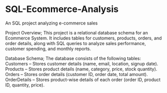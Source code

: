 # SQL-Ecommerce-Analysis
 An SQL project analyzing e-commerce sales
 
Project Overview;
This project is a relational database schema for an Ecommerce System. It includes tables for customers, products, orders, and order details, along with SQL queries to analyze sales performance, customer spending, and monthly reports.

Database Schema;
The database consists of the following tables:
Customers – Stores customer details (name, email, location, signup date).
Products – Stores product details (name, category, price, stock quantity).
Orders – Stores order details (customer ID, order date, total amount).
OrderDetails – Stores product-wise details of each order (order ID, product ID, quantity, price).
